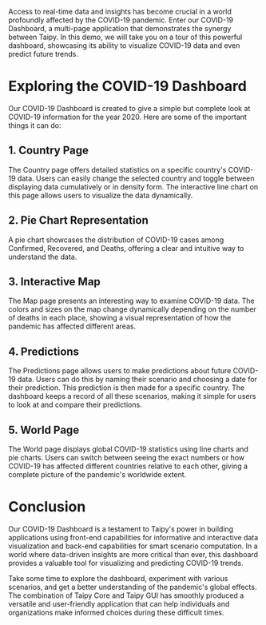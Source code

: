 Access to real-time data and insights has become crucial in a world profoundly affected by the 
COVID-19 pandemic. Enter our COVID-19 Dashboard, a multi-page application that demonstrates the 
synergy between Taipy. In this demo, we will take you on a tour of this powerful dashboard, 
showcasing its ability to visualize COVID-19 data and even predict future trends.


# Exploring the COVID-19 Dashboard
Our COVID-19 Dashboard is created to give a simple but complete look at COVID-19 information for the year 2020. 
Here are some of the important things it can do:

## 1. **Country Page**

The Country page offers detailed statistics on a specific country's COVID-19 data. Users can 
easily change the selected country and toggle between displaying data cumulatively or in density 
form. The interactive line chart on this page allows users to visualize the data dynamically.

## 2. **Pie Chart Representation**

A pie chart showcases the distribution of COVID-19 cases among Confirmed, Recovered, and Deaths, 
offering a clear and intuitive way to understand the data.

## 3. **Interactive Map**

The Map page presents an interesting way to examine COVID-19 data. The colors and sizes on the map change 
dynamically depending on the number of deaths in each place, showing a visual representation 
of how the pandemic has affected different areas.

## 4. **Predictions**

The Predictions page allows users to make predictions about future COVID-19 data. Users can do this by naming 
their scenario and choosing a date for their prediction. This prediction is then made for a specific country. 
The dashboard keeps a record of all these scenarios, making it simple for users to look at 
and compare their predictions.

## 5. **World Page**

The World page displays global COVID-19 statistics using line charts and pie charts. 
Users can switch between seeing the exact numbers or how COVID-19 has affected different countries 
relative to each other, giving a complete picture of the pandemic's worldwide extent.

# Conclusion

Our COVID-19 Dashboard is a testament to Taipy's power in building applications using front-end
capabilities for informative and interactive data visualization and back-end capabilities for
smart scenario computation. In a world where data-driven insights are more critical than ever,
this dashboard provides a valuable tool for visualizing and predicting COVID-19 trends.

Take some time to explore the dashboard, experiment with various scenarios, and get a better understanding 
of the pandemic's global effects. The combination of Taipy Core and Taipy GUI has smoothly produced 
a versatile and user-friendly application that can help individuals and organizations make informed choices 
during these difficult times.
